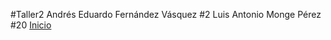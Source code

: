    #Taller2
   Andrés Eduardo Fernández Vásquez #2
   Luis Antonio Monge Pérez #20
   <a href="https://taller2lme.github.io/Taller2-2-20/Taller2_LME/html/inicio.html">Inicio</a>
    

